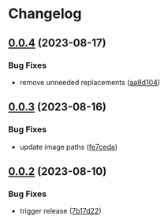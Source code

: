 # Changelog

## [0.0.4](https://github.com/defenseunicorns/build-hugo-docs/compare/v0.0.3...v0.0.4) (2023-08-17)


### Bug Fixes

* remove unneeded replacements ([aa8d104](https://github.com/defenseunicorns/build-hugo-docs/commit/aa8d104b51eb1767db072df442c8c674f6bfa1d3))

## [0.0.3](https://github.com/defenseunicorns/build-hugo-docs/compare/v0.0.2...v0.0.3) (2023-08-16)


### Bug Fixes

* update image paths ([fe7ceda](https://github.com/defenseunicorns/build-hugo-docs/commit/fe7ceda560549f0ad8bf02720821c0b23b221402))

## [0.0.2](https://github.com/defenseunicorns/build-hugo-docs/compare/v0.0.1...v0.0.2) (2023-08-10)


### Bug Fixes

* trigger release ([7b17d22](https://github.com/defenseunicorns/build-hugo-docs/commit/7b17d22ed3db088a36809315e8a8d1a3fb2f2618))
